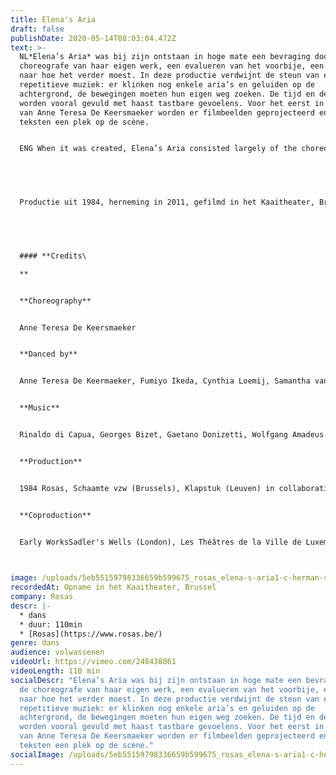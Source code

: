 ```yaml
---
title: Elena's Aria
draft: false
publishDate: 2020-05-14T08:03:04.472Z
text: >-
  NL*Elena’s Aria* was bij zijn ontstaan in hoge mate een bevraging door de
  choreografe van haar eigen werk, een evalueren van het voorbije, een zoeken
  naar hoe het verder moest. In deze productie verdwijnt de steun van een
  repetitieve muziek: er klinken nog enkele aria’s en geluiden op de
  achtergrond, de bewegingen moeten hun eigen weg zoeken. De tijd en de ruimte
  worden vooral gevuld met haast tastbare gevoelens. Voor het eerst in het werk
  van Anne Teresa De Keersmaeker worden er filmbeelden geprojecteerd en krijgen
  teksten een plek op de scène.


  ENG When it was created, Elena’s Aria consisted largely of the choreographer questioning her own work, evaluating her past work and seeking a way forward. In this production, the foundation of repetitive music has disappeared and we only hear arias and noises in the background; the movements have to find their own way. Time and space are filled with feelings that are almost palpable. For the first time in Anne Teresa De Keersmaeker’s work, film images are projected and the spoken word is given a place on stage.


  ‍


  Productie uit 1984, herneming in 2011, gefilmd in het Kaaitheater, Brussel.


  ‍


  #### **Credits\

  ‍**


  **Choreography**


  Anne Teresa De Keersmaeker


  ‍**Danced by**


  Anne Teresa De Keermaeker, Fumiyo Ikeda, Cynthia Loemij, Samantha van Wissen, Tale Dolven, Sue-Yeon Youn


  **Music**


  Rinaldo di Capua, Georges Bizet, Gaetano Donizetti, Wolfgang Amadeus Mozart


  **Production**


  1984 Rosas, Schaamte vzw (Brussels), Klapstuk (Leuven) in collaboration with Festival van Vlaanderen


  **Coproduction**


  Early WorksSadler's Wells (London), Les Théâtres de la Ville de Luxembourg


  ‍
image: /uploads/5eb55159798336659b599675_rosas_elena-s-aria1-c-herman-sorgeloos_web.jpg
recordedAt: Opname in het Kaaitheater, Brussel
company: Rosas
descr: |-
  * dans
  * duur: 110min
  * [Rosas](https://www.rosas.be/)
genre: dans
audience: volwassenen
videoUrl: https://vimeo.com/248438861
videoLength: 110 min
socialDescr: "Elena’s Aria was bij zijn ontstaan in hoge mate een bevraging door
  de choreografe van haar eigen werk, een evalueren van het voorbije, een zoeken
  naar hoe het verder moest. In deze productie verdwijnt de steun van een
  repetitieve muziek: er klinken nog enkele aria’s en geluiden op de
  achtergrond, de bewegingen moeten hun eigen weg zoeken. De tijd en de ruimte
  worden vooral gevuld met haast tastbare gevoelens. Voor het eerst in het werk
  van Anne Teresa De Keersmaeker worden er filmbeelden geprojecteerd en krijgen
  teksten een plek op de scène."
socialImage: /uploads/5eb55159798336659b599675_rosas_elena-s-aria1-c-herman-sorgeloos_web.jpg
---
```


